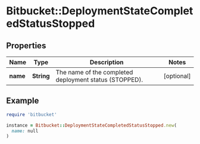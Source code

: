 # Bitbucket::DeploymentStateCompletedStatusStopped

## Properties

| Name | Type | Description | Notes |
| ---- | ---- | ----------- | ----- |
| **name** | **String** | The name of the completed deployment status (STOPPED). | [optional] |

## Example

```ruby
require 'bitbucket'

instance = Bitbucket::DeploymentStateCompletedStatusStopped.new(
  name: null
)
```

